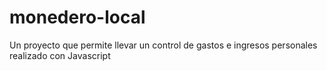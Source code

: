 # monedero-local
Un proyecto que permite llevar un control de gastos e ingresos personales realizado con Javascript
